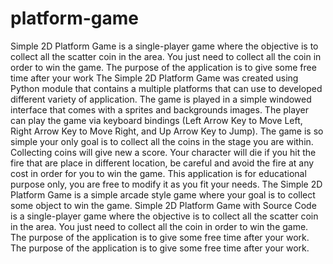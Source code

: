 # platform-game
Simple 2D Platform Game  is a single-player game where the objective is to collect all the scatter coin in the area. You just need to collect all the coin in order to win the game. The purpose of the application is to give some free time after your work
The Simple 2D Platform Game was created using Python module that contains a multiple platforms that can use to developed different variety of application. The game is played in a simple windowed interface that comes with a sprites and backgrounds images. The player can play the game via keyboard bindings (Left Arrow Key to Move Left, Right Arrow Key to Move Right, and Up Arrow Key to Jump). The game is so simple your only goal is to collect all the coins in the stage you are within. Collecting coins will give new a score. Your character will die if you hit the fire that are place in different location, be careful and avoid the fire at any cost in order for you to win the game. This application is for educational purpose only, you are free to modify it as you fit your needs. The Simple 2D Platform Game is a simple arcade style game where your goal is to collect some object to win the game.
Simple 2D Platform Game with Source Code is a single-player game where the objective is to collect all the scatter coin in the area. You just need to collect all the coin in order to win the game. The purpose of the application is to give some free time after your work.
The purpose of the application is to give some free time after your work.

